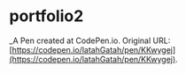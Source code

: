 # portfolio2
 _A Pen created at CodePen.io. Original URL: [https://codepen.io/latahGatah/pen/KKwygej](https://codepen.io/latahGatah/pen/KKwygej).

 
